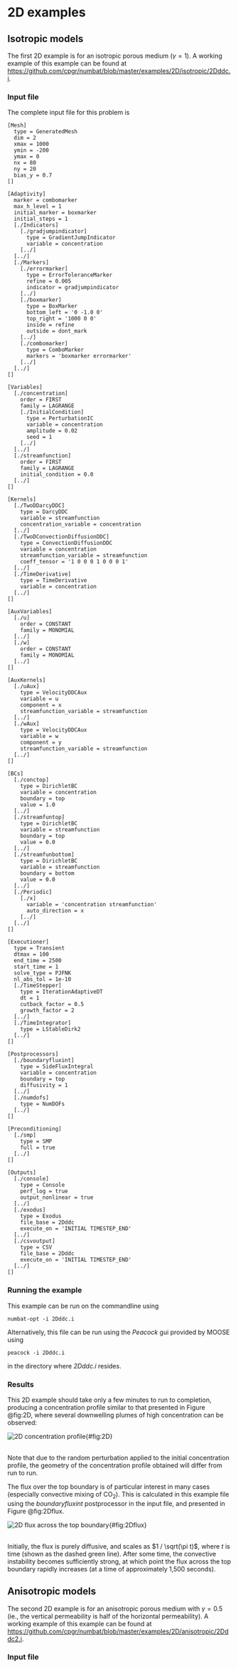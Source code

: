 # 2D examples

## Isotropic models

The first 2D example is for an isotropic porous medium ($\gamma = 1$). A
working example of this example can be found at
<https://github.com/cpgr/numbat/blob/master/examples/2D/isotropic/2Dddc.i>.

### Input file

The complete input file for this problem is

    [Mesh]
      type = GeneratedMesh
      dim = 2
      xmax = 1000
      ymin = -200
      ymax = 0
      nx = 80
      ny = 20
      bias_y = 0.7
    []

    [Adaptivity]
      marker = combomarker
      max_h_level = 1
      initial_marker = boxmarker
      initial_steps = 1
      [./Indicators]
        [./gradjumpindicator]
          type = GradientJumpIndicator
          variable = concentration
        [../]
      [../]
      [./Markers]
        [./errormarker]
          type = ErrorToleranceMarker
          refine = 0.005
          indicator = gradjumpindicator
        [../]
        [./boxmarker]
          type = BoxMarker
          bottom_left = '0 -1.0 0'
          top_right = '1000 0 0'
          inside = refine
          outside = dont_mark
        [../]
        [./combomarker]
          type = ComboMarker
          markers = 'boxmarker errormarker'
        [../]
      [../]
    []

    [Variables]
      [./concentration]
        order = FIRST
        family = LAGRANGE
        [./InitialCondition]
          type = PerturbationIC
          variable = concentration
          amplitude = 0.02
          seed = 1
        [../]
      [../]
      [./streamfunction]
        order = FIRST
        family = LAGRANGE
        initial_condition = 0.0
      [../]
    []

    [Kernels]
      [./TwoDDarcyDDC]
        type = DarcyDDC
        variable = streamfunction
        concentration_variable = concentration
      [../]
      [./TwoDConvectionDiffusionDDC]
        type = ConvectionDiffusionDDC
        variable = concentration
        streamfunction_variable = streamfunction
        coeff_tensor = '1 0 0 0 1 0 0 0 1'
      [../]
      [./TimeDerivative]
        type = TimeDerivative
        variable = concentration
      [../]
    []

    [AuxVariables]
      [./u]
        order = CONSTANT
        family = MONOMIAL
      [../]
      [./w]
        order = CONSTANT
        family = MONOMIAL
      [../]
    []

    [AuxKernels]
      [./uAux]
        type = VelocityDDCAux
        variable = u
        component = x
        streamfunction_variable = streamfunction
      [../]
      [./wAux]
        type = VelocityDDCAux
        variable = w
        component = y
        streamfunction_variable = streamfunction
      [../]
    []

    [BCs]
      [./conctop]
        type = DirichletBC
        variable = concentration
        boundary = top
        value = 1.0
      [../]
      [./streamfuntop]
        type = DirichletBC
        variable = streamfunction
        boundary = top
        value = 0.0
      [../]
      [./streamfunbottom]
        type = DirichletBC
        variable = streamfunction
        boundary = bottom
        value = 0.0
      [../]
      [./Periodic]
        [./x]
          variable = 'concentration streamfunction'
          auto_direction = x
        [../]
      [../]
    []

    [Executioner]
      type = Transient
      dtmax = 100
      end_time = 2500
      start_time = 1
      solve_type = PJFNK
      nl_abs_tol = 1e-10
      [./TimeStepper]
        type = IterationAdaptiveDT
        dt = 1
        cutback_factor = 0.5
        growth_factor = 2
      [../]
      [./TimeIntegrator]
        type = LStableDirk2
      [../]
    []

    [Postprocessors]
      [./boundaryfluxint]
        type = SideFluxIntegral
        variable = concentration
        boundary = top
        diffusivity = 1
      [../]
      [./numdofs]
        type = NumDOFs
      [../]
    []

    [Preconditioning]
      [./smp]
        type = SMP
        full = true
      [../]
    []

    [Outputs]
      [./console]
        type = Console
        perf_log = true
        output_nonlinear = true
      [../]
      [./exodus]
        type = Exodus
        file_base = 2Dddc
        execute_on = 'INITIAL TIMESTEP_END'
      [../]
      [./csvoutput]
        type = CSV
        file_base = 2Dddc
        execute_on = 'INITIAL TIMESTEP_END'
      [../]
    []

### Running the example

This example can be run on the commandline using

    numbat-opt -i 2Dddc.i

Alternatively, this file can be run using the *Peacock* gui provided by
MOOSE using

    peacock -i 2Dddc.i

in the directory where *2Dddc.i* resides.

### Results

This 2D example should take only a few minutes to run to completion,
producing a concentration profile similar to that presented in Figure @fig:2D,
where several downwelling plumes of high concentration can be observed:

![2D concentration profile](images/2D.png){#fig:2D}

<br> Note that due to the random perturbation applied to the initial
concentration profile, the geometry of the concentration profile
obtained will differ from run to run.

The flux over the top boundary is of particular interest in many cases
(especially convective mixing of $\textrm{CO}_2$). This is calculated in
this example file using the *boundaryfluxint* postprocessor in the input
file, and presented in Figure @fig:2Dflux.

![2D flux across the top boundary](images/2Dflux.png){#fig:2Dflux}

<br> Initially, the flux is purely diffusive, and scales as
$1 / \sqrt(\pi t)$, where $t$ is time (shown as the dashed green line).
After some time, the convective instability becomes sufficiently strong,
at which point the flux across the top boundary rapidly increases (at a
time of approximately 1,500 seconds).

## Anisotropic models

The second 2D example is for an anisotropic porous medium with
$\gamma = 0.5$ (ie., the vertical permeability is half of the horizontal
permeability). A working example of this example can be found at
<https://github.com/cpgr/numbat/blob/master/examples/2D/anisotropic/2Dddc2.i>.

### Input file
